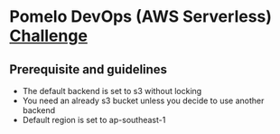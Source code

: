 # Pomelo DevOps (AWS Serverless) [Challenge](CHALLENGE.md)

## Prerequisite and guidelines

- The default backend is set to s3 without locking
- You need an already s3 bucket unless you decide to use another backend
- Default region is set to ap-southeast-1